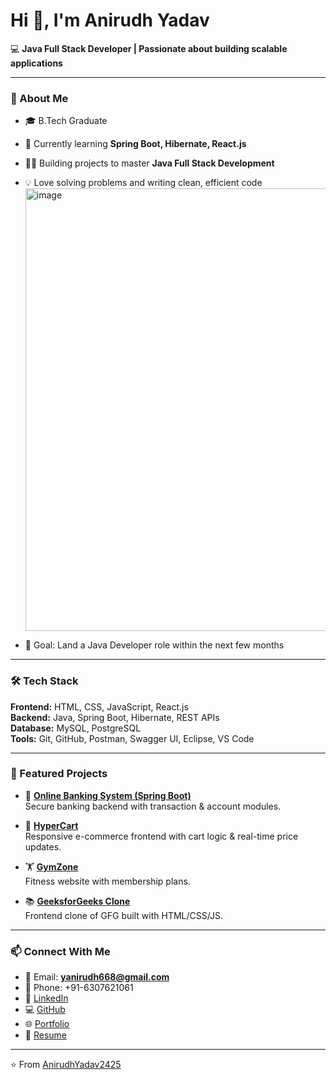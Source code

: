 # Hi 👋, I'm Anirudh Yadav

💻 **Java Full Stack Developer | Passionate about building scalable applications**

---

### 🚀 About Me
- 🎓 B.Tech Graduate
- 🌱 Currently learning **Spring Boot, Hibernate, React.js**
- 👨‍💻 Building projects to master **Java Full Stack Development**
- 💡 Love solving problems and writing clean, efficient code<img width="1490" height="708" alt="image" src="https://github.com/user-attachments/assets/6fe04bbc-2263-4e28-bece-20177d7e9a10" />

- 🎯 Goal: Land a Java Developer role within the next few months

---

### 🛠️ Tech Stack
**Frontend:** HTML, CSS, JavaScript, React.js  
**Backend:** Java, Spring Boot, Hibernate, REST APIs  
**Database:** MySQL, PostgreSQL  
**Tools:** Git, GitHub, Postman, Swagger UI, Eclipse, VS Code  

---

### 📂 Featured Projects
- 🔐 **[Online Banking System (Spring Boot)](https://github.com/AnirudhYadav2425/online-banking-spring-boot-project)**  
  Secure banking backend with transaction & account modules.

- 🛒 **[HyperCart](https://github.com/AnirudhYadav2425/HyperCart)**  
  Responsive e-commerce frontend with cart logic & real-time price updates.

- 🏋️ **[GymZone](https://github.com/AnirudhYadav2425/GymZone)**  
  Fitness website with membership plans.

- 📚 **[GeeksforGeeks Clone](https://github.com/AnirudhYadav2425/GeeksforGeeks-Clone)**  
  Frontend clone of GFG built with HTML/CSS/JS.

---

### 📫 Connect With Me
- 📧 Email: **yanirudh668@gmail.com**
- 🤳 Phone: +91-6307621061
- 🔗 [LinkedIn](https://www.linkedin.com/in/anirudh-yadav-6a39b1306/)
- 💻 [GitHub](https://github.com/AnirudhYadav2425)
- 🌐 [Portfolio](https://anirudhyadav2425.github.io)
- 📄 [Resume](https://drive.google.com/file/d/1Se2rBQbI1TJ4w8VkBzAH8crp2C3EOjcT/view?usp=sharing)

---

⭐️ From [AnirudhYadav2425](https://github.com/AnirudhYadav2425)
